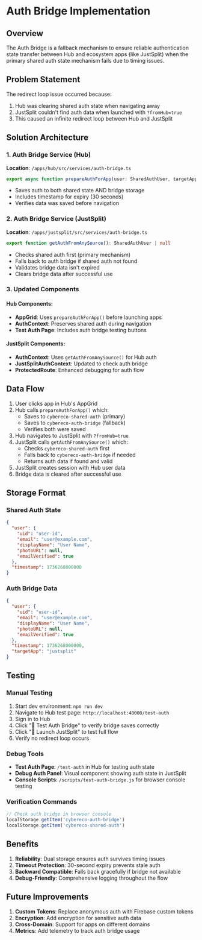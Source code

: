# Auth Bridge Implementation

## Overview

The Auth Bridge is a fallback mechanism to ensure reliable authentication state transfer between Hub and ecosystem apps (like JustSplit) when the primary shared auth state mechanism fails due to timing issues.

## Problem Statement

The redirect loop issue occurred because:
1. Hub was clearing shared auth state when navigating away
2. JustSplit couldn't find auth data when launched with `?fromHub=true`
3. This caused an infinite redirect loop between Hub and JustSplit

## Solution Architecture

### 1. Auth Bridge Service (Hub)
**Location**: `/apps/hub/src/services/auth-bridge.ts`

```typescript
export async function prepareAuthForApp(user: SharedAuthUser, targetApp: string): Promise<void>
```

- Saves auth to both shared state AND bridge storage
- Includes timestamp for expiry (30 seconds)
- Verifies data was saved before navigation

### 2. Auth Bridge Service (JustSplit)
**Location**: `/apps/justsplit/src/services/auth-bridge.ts`

```typescript
export function getAuthFromAnySource(): SharedAuthUser | null
```

- Checks shared auth first (primary mechanism)
- Falls back to auth bridge if shared auth not found
- Validates bridge data isn't expired
- Clears bridge data after successful use

### 3. Updated Components

#### Hub Components:
- **AppGrid**: Uses `prepareAuthForApp()` before launching apps
- **AuthContext**: Preserves shared auth during navigation
- **Test Auth Page**: Includes auth bridge testing buttons

#### JustSplit Components:
- **AuthContext**: Uses `getAuthFromAnySource()` for Hub auth
- **JustSplitAuthContext**: Updated to check auth bridge
- **ProtectedRoute**: Enhanced debugging for auth flow

## Data Flow

1. User clicks app in Hub's AppGrid
2. Hub calls `prepareAuthForApp()` which:
   - Saves to `cybereco-shared-auth` (primary)
   - Saves to `cybereco-auth-bridge` (fallback)
   - Verifies both were saved
3. Hub navigates to JustSplit with `?fromHub=true`
4. JustSplit calls `getAuthFromAnySource()` which:
   - Checks `cybereco-shared-auth` first
   - Falls back to `cybereco-auth-bridge` if needed
   - Returns auth data if found and valid
5. JustSplit creates session with Hub user data
6. Bridge data is cleared after successful use

## Storage Format

### Shared Auth State
```json
{
  "user": {
    "uid": "user-id",
    "email": "user@example.com",
    "displayName": "User Name",
    "photoURL": null,
    "emailVerified": true
  },
  "timestamp": 1736268000000
}
```

### Auth Bridge Data
```json
{
  "user": {
    "uid": "user-id",
    "email": "user@example.com",
    "displayName": "User Name",
    "photoURL": null,
    "emailVerified": true
  },
  "timestamp": 1736268000000,
  "targetApp": "justsplit"
}
```

## Testing

### Manual Testing
1. Start dev environment: `npm run dev`
2. Navigate to Hub test page: `http://localhost:40000/test-auth`
3. Sign in to Hub
4. Click "🌉 Test Auth Bridge" to verify bridge saves correctly
5. Click "🚀 Launch JustSplit" to test full flow
6. Verify no redirect loop occurs

### Debug Tools
- **Test Auth Page**: `/test-auth` in Hub for testing auth state
- **Debug Auth Panel**: Visual component showing auth state in JustSplit
- **Console Scripts**: `/scripts/test-auth-bridge.js` for browser console testing

### Verification Commands
```javascript
// Check auth bridge in browser console
localStorage.getItem('cybereco-auth-bridge')
localStorage.getItem('cybereco-shared-auth')
```

## Benefits

1. **Reliability**: Dual storage ensures auth survives timing issues
2. **Timeout Protection**: 30-second expiry prevents stale auth
3. **Backward Compatible**: Falls back gracefully if bridge not available
4. **Debug-Friendly**: Comprehensive logging throughout the flow

## Future Improvements

1. **Custom Tokens**: Replace anonymous auth with Firebase custom tokens
2. **Encryption**: Add encryption for sensitive auth data
3. **Cross-Domain**: Support for apps on different domains
4. **Metrics**: Add telemetry to track auth bridge usage